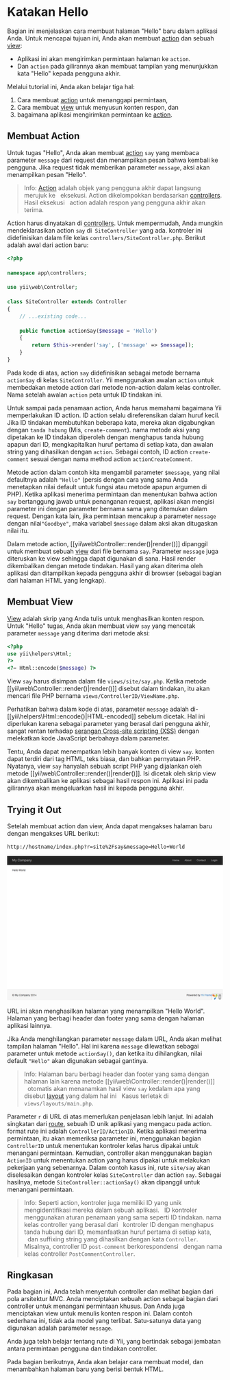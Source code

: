 Katakan Hello
============

Bagian ini menjelaskan cara membuat halaman "Hello" baru dalam aplikasi Anda.
Untuk mencapai tujuan ini, Anda akan membuat [action](structure-controllers.md#creating-actions) dan
sebuah [view](structure-views.md):

* Aplikasi ini akan mengirimkan permintaan halaman ke `action`.
* Dan `action` pada gilirannya akan membuat tampilan yang menunjukkan kata "Hello" kepada pengguna akhir.

Melalui tutorial ini, Anda akan belajar tiga hal:

1. Cara membuat [action](structure-controllers.md#creating-actions) untuk menanggapi permintaan,
2. Cara membuat [view](structure-views.md) untuk menyusun konten respon, dan
3. bagaimana aplikasi mengirimkan permintaan ke [action](structure-controllers.md#creating-actions).


Membuat Action <span id="creating-action"></span>
---------------

Untuk tugas "Hello", Anda akan membuat [action](structure-controllers.md#creating-actions) `say` yang membaca
parameter `message` dari request dan menampilkan pesan bahwa kembali ke pengguna. Jika request
tidak memberikan parameter `message`, aksi akan menampilkan pesan "Hello".

> Info: [Action](structure-controllers.md#creating-actions) adalah objek yang pengguna akhir dapat langsung merujuk ke
  eksekusi. Action dikelompokkan berdasarkan [controllers](structure-controllers.md). Hasil eksekusi
  action adalah respon yang pengguna akhir akan terima.

Action harus dinyatakan di [controllers](structure-controllers.md). Untuk mempermudah, Anda mungkin
mendeklarasikan action `say` di` SiteController` yang ada. kontroler ini didefinisikan
dalam file kelas `controllers/SiteController.php`. Berikut adalah awal dari action baru:

```php
<?php

namespace app\controllers;

use yii\web\Controller;

class SiteController extends Controller
{
    // ...existing code...

    public function actionSay($message = 'Hello')
    {
        return $this->render('say', ['message' => $message]);
    }
}
```

Pada kode di atas, action `say` didefinisikan sebagai metode bernama` actionSay` di kelas `SiteController`.
Yii menggunakan awalan `action` untuk membedakan metode action dari metode non-action dalam kelas controller.
Nama setelah awalan `action` peta untuk ID tindakan ini.

Untuk sampai pada penamaan action, Anda harus memahami bagaimana Yii memperlakukan ID action. ID action selalu
direferensikan dalam huruf kecil. Jika ID tindakan membutuhkan beberapa kata, mereka akan digabungkan dengan `tanda hubung`
(Mis, `create-comment`). nama metode aksi yang dipetakan ke ID tindakan diperoleh dengan menghapus tanda hubung apapun dari ID,
mengkapitalkan huruf pertama di setiap kata, dan awalan string yang dihasilkan dengan `action`. Sebagai contoh,
ID action `create-comment` sesuai dengan nama method action `actionCreateComment`.

Metode action dalam contoh kita mengambil parameter `$message`, yang nilai defaultnya adalah `"Hello"` (persis
dengan cara yang sama Anda menetapkan nilai default untuk fungsi atau metode apapun argumen di PHP). Ketika aplikasi
menerima permintaan dan menentukan bahwa action `say` bertanggung jawab untuk penanganan request, aplikasi akan
mengisi parameter ini dengan parameter bernama sama yang ditemukan dalam request. Dengan kata lain, jika permintaan mencakup
a parameter `message` dengan nilai` "Goodbye" `, maka variabel `$message` dalam aksi akan ditugaskan nilai itu.

Dalam metode action, [[yii\web\Controller::render()|render()]] dipanggil untuk membuat
sebuah [view](structure-views.md) dari file bernama `say`. Parameter `message` juga diteruskan ke view
sehingga dapat digunakan di sana. Hasil render dikembalikan dengan metode tindakan. Hasil yang akan diterima
oleh aplikasi dan ditampilkan kepada pengguna akhir di browser (sebagai bagian dari halaman HTML yang lengkap).


Membuat View <span id="creating-view"></span>
---------------

[View](structure-views.md) adalah skrip yang Anda tulis untuk menghasilkan konten respon.
Untuk "Hello" tugas, Anda akan membuat view `say` yang mencetak parameter `message` yang diterima dari metode aksi:

```php
<?php
use yii\helpers\Html;
?>
<?= Html::encode($message) ?>
```

View `say` harus disimpan dalam file `views/site/say.php`. Ketika metode [[yii\web\Controller::render()|render()]]
disebut dalam tindakan, itu akan mencari file PHP bernama `views/ControllerID/ViewName.php`.

Perhatikan bahwa dalam kode di atas, parameter `message` adalah di-[[yii\helpers\Html::encode()|HTML-encoded]]
sebelum dicetak. Hal ini diperlukan karena sebagai parameter yang berasal dari pengguna akhir, sangat rentan terhadap
[serangan Cross-site scripting (XSS)](http://en.wikipedia.org/wiki/Cross-site_scripting) dengan melekatkan
kode JavaScript berbahaya dalam parameter.

Tentu, Anda dapat menempatkan lebih banyak konten di view `say`. konten dapat terdiri dari tag HTML, teks biasa, dan bahkan pernyataan PHP.
Nyatanya, view `say` hanyalah sebuah script PHP yang dijalankan oleh metode [[yii\web\Controller::render()|render()]].
Isi dicetak oleh skrip view akan dikembalikan ke aplikasi sebagai hasil respon ini. Aplikasi ini pada gilirannya akan mengeluarkan hasil ini kepada pengguna akhir.


Trying it Out <span id="trying-it-out"></span>
-------------

Setelah membuat action dan view, Anda dapat mengakses halaman baru dengan mengakses URL berikut:

```
http://hostname/index.php?r=site%2Fsay&message=Hello+World
```

![Hello World](images/start-hello-world.png)

URL ini akan menghasilkan halaman yang menampilkan "Hello World". Halaman yang berbagi header dan footer yang sama dengan halaman aplikasi lainnya.

Jika Anda menghilangkan parameter `message` dalam URL, Anda akan melihat tampilan halaman "Hello". Hal ini karena `message` dilewatkan sebagai parameter untuk metode `actionSay()`, dan ketika itu dihilangkan,
nilai default `"Hello"` akan digunakan sebagai gantinya.

> Info: Halaman baru berbagi header dan footer yang sama dengan halaman lain karena metode [[yii\web\Controller::render()|render()]]
  otomatis akan menanamkan hasil view `say` kedalam apa yang disebut [layout](structure-views.md#layouts) yang dalam hal ini
  Kasus terletak di `views/layouts/main.php`.

Parameter `r` di URL di atas memerlukan penjelasan lebih lanjut. Ini adalah singkatan dari [route](runtime-routing.md), sebuah ID unik aplikasi
yang mengacu pada action. format rute ini adalah `ControllerID/ActionID`. Ketika aplikasi menerima
permintaan, itu akan memeriksa parameter ini, menggunakan bagian `ControllerID` untuk menentukan kontroler
kelas harus dipakai untuk menangani permintaan. Kemudian, controller akan menggunakan bagian `ActionID`
untuk menentukan action yang harus dipakai untuk melakukan pekerjaan yang sebenarnya. Dalam contoh kasus ini, rute `site/say`
akan diselesaikan dengan kontroler kelas `SiteController` dan action `say`. Sebagai hasilnya,
metode `SiteController::actionSay()` akan dipanggil untuk menangani permintaan.

> Info: Seperti action, kontroler juga memiliki ID yang unik mengidentifikasi mereka dalam sebuah aplikasi.
  ID kontroler menggunakan aturan penamaan yang sama seperti ID tindakan. nama kelas controller yang berasal dari
  kontroler ID dengan menghapus tanda hubung dari ID, memanfaatkan huruf pertama di setiap kata,
  dan suffixing string yang dihasilkan dengan kata `Controller`. Misalnya, controller ID `post-comment` berkorespondensi
  dengan nama kelas controller `PostCommentController`.


Ringkasan <span id="summary"></span>
-------

Pada bagian ini, Anda telah menyentuh controller dan melihat bagian dari pola arsitektur MVC.
Anda menciptakan sebuah action sebagai bagian dari controller untuk menangani permintaan khusus. Dan Anda juga menciptakan view
untuk menulis konten respon ini. Dalam contoh sederhana ini, tidak ada model yang terlibat. Satu-satunya data yang digunakan adalah parameter `message`.

Anda juga telah belajar tentang rute di Yii, yang bertindak sebagai jembatan antara permintaan pengguna dan tindakan controller.

Pada bagian berikutnya, Anda akan belajar cara membuat model, dan menambahkan halaman baru yang berisi bentuk HTML.
